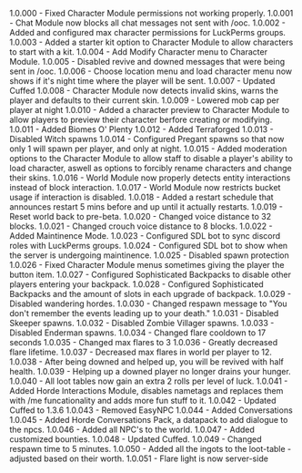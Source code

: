 1.0.000 - Fixed Character Module permissions not working properly.
1.0.001 - Chat Module now blocks all chat messages not sent with /ooc.
1.0.002 - Added and configured max character permissions for LuckPerms groups.
1.0.003 - Added a starter kit option to Character Module to allow characters to start with a kit. 
1.0.004 - Add Modify Character menu to Character Module.
1.0.005 - Disabled revive and downed messages that were being sent in /ooc.
1.0.006 - Choose location menu and load character menu now shows if it's night time where the player will be sent.
1.0.007 - Updated Cuffed
1.0.008 - Character Module now detects invalid skins, warns the player and defaults to their current skin.
1.0.009 - Lowered mob cap per player at night
1.0.010 - Added a character preview to Character Module to allow players to preview their character berfore creating or modifying.
1.0.011 - Added Biomes O' Plenty
1.0.012 - Added Terraforged
1.0.013 - Disabled Witch spawns
1.0.014 - Configured Pregant spawns so that now only 1 will spawn per player, and only at night.
1.0.015 - Added moderation options to the Character Module to allow staff to disable a player's ability to load character, aswell as options to forcibly rename characters and change their skins.
1.0.016 - World Module now properly detects entity interactions instead of block interaction.
1.0.017 - World Module now restricts bucket usage if interaction is disabled.
1.0.018 - Added a restart schedule that announces restart 5 mins before and up until it actually restarts.
1.0.019 - Reset world back to pre-beta.
1.0.020 - Changed voice distance to 32 blocks.
1.0.021 - Changed crouch voice distance to 8 blocks.
1.0.022 - Added Maintinence Mode.
1.0.023 - Configured SDL bot to sync discord roles with LuckPerms groups.
1.0.024 - Configured SDL bot to show when the server is undergoing maintinence.
1.0.025 - Disabled spawn protection
1.0.026 - Fixed Character Module menus sometimes giving the player the button item.
1.0.027 - Configured Sophisticated Backpacks to disable other players entering your backpack.
1.0.028 - Configured Sophisticated Backpacks and the amount of slots in each upgrade of backpack.
1.0.029 - Disabled wandering hordes. 
1.0.030 - Changed respawn message to "You don't remember the events leading up to your death."
1.0.031 - Disabled Skeeper spawns.
1.0.032 - Disabled Zombie Villager spawns.
1.0.033 - Disabled Enderman spawns.
1.0.034 - Changed flare cooldown to 17 seconds
1.0.035 - Changed max flares to 3
1.0.036 - Greatly decreased flare lifetime.
1.0.037 - Decreased max flares in world per player to 12.
1.0.038 - After being downed and helped up, you will be revived with half health.
1.0.039 - Helping up a downed player no longer drains your hunger.
1.0.040 - All loot tables now gain an extra 2 rolls per level of luck.
1.0.041 - Added Horde Interactions Module, disables nametags and replaces them with /me funcationality and adds more fun stuff to it. 
1.0.042 - Updated Cuffed to 1.3.6
1.0.043 - Removed EasyNPC
1.0.044 - Added Conversations
1.0.045 - Added Horde Conversations Pack, a datapack to add dialogue to the npcs.
1.0.046 - Added all NPC's to the world.
1.0.047 - Added customized bounties.
1.0.048 - Updated Cuffed.
1.0.049 - Changed respawn time to 5 minutes.
1.0.050 - Added all the ingots to the loot-table - adjusted based on their worth.
1.0.051 - Flare light is now server-side